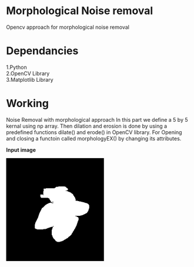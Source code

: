 # Morphological Noise removal
Opencv approach for morphological noise removal
# Dependancies
1.Python <br>
2.OpenCV Library <br>
3.Matplotlib Library <br>

# Working
Noise Removal with morphological approach
In this part we define a 5 by 5 kernal using np array. Then dilation and erosion is done by using a predefined functions dilate() and erode() in OpenCV library. For Opening and closing a functoin called morphologyEX() by changing its attributes.

**Input image**

![GitHub Logo](test_image.png)
